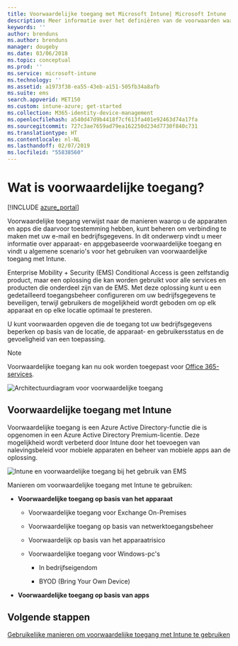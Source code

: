 ```yaml
---
title: Voorwaardelijke toegang met Microsoft Intune| Microsoft Intune
description: Meer informatie over het definiëren van de voorwaarden waaraan gebruikers, apparaten en apps moeten voldoen voor toegang tot bedrijfsresources in Microsoft Intune.
keywords: ''
author: brenduns
ms.author: brenduns
manager: dougeby
ms.date: 03/06/2018
ms.topic: conceptual
ms.prod: ''
ms.service: microsoft-intune
ms.technology: ''
ms.assetid: a1973f38-ea55-43eb-a151-505fb34a8afb
ms.suite: ems
search.appverid: MET150
ms.custom: intune-azure; get-started
ms.collection: M365-identity-device-management
ms.openlocfilehash: a540d47d9b4418f7cf613fa401e92463d74a17fa
ms.sourcegitcommit: 727c3ae7659ad79ea162250d234d7730f840c731
ms.translationtype: HT
ms.contentlocale: nl-NL
ms.lasthandoff: 02/07/2019
ms.locfileid: "55838560"
---
```

# <a name="whats-conditional-access"></a>Wat is voorwaardelijke toegang?

[!INCLUDE [azure_portal](./includes/azure_portal.md)]

Voorwaardelijke toegang verwijst naar de manieren waarop u de apparaten en apps die daarvoor toestemming hebben, kunt beheren om verbinding te maken met uw e-mail en bedrijfsgegevens. In dit onderwerp vindt u meer informatie over apparaat- en appgebaseerde voorwaardelijke toegang en vindt u algemene scenario's voor het gebruiken van voorwaardelijke toegang met Intune.

Enterprise Mobility + Security (EMS) Conditional Access is geen zelfstandig product, maar een oplossing die kan worden gebruikt voor alle services en producten die onderdeel zijn van de EMS. Met deze oplossing kunt u een gedetailleerd toegangsbeheer configureren om uw bedrijfsgegevens te beveiligen, terwijl gebruikers de mogelijkheid wordt geboden om op elk apparaat en op elke locatie optimaal te presteren.

U kunt voorwaarden opgeven die de toegang tot uw bedrijfsgegevens beperken op basis van de locatie, de apparaat- en gebruikersstatus en de gevoeligheid van een toepassing.

> [!NOTE] 
> Voorwaardelijke toegang kan nu ook worden toegepast voor [Office 365-services](https://blogs.technet.microsoft.com/wbaer/2017/02/17/conditional-access-policies-with-sharepoint-online-and-onedrive-for-business/).

![Architectuurdiagram voor voorwaardelijke toegang](./media/ca-diagram-1.png)

## <a name="conditional-access-with-intune"></a>Voorwaardelijke toegang met Intune

Voorwaardelijke toegang is een Azure Active Directory-functie die is opgenomen in een Azure Active Directory Premium-licentie. Deze mogelijkheid wordt verbeterd door Intune door het toevoegen van nalevingsbeleid voor mobiele apparaten en beheer van mobiele apps aan de oplossing. 

![Intune en voorwaardelijke toegang bij het gebruik van EMS](./media/intune-with-ca-1.png)

Manieren om voorwaardelijke toegang met Intune te gebruiken:

-   **Voorwaardelijke toegang op basis van het apparaat**

    -   Voorwaardelijke toegang voor Exchange On-Premises

    -   Voorwaardelijke toegang op basis van netwerktoegangsbeheer

    -   Voorwaardelijk op basis van het apparaatrisico

    -   Voorwaardelijke toegang voor Windows-pc's

        -   In bedrijfseigendom

        -   BYOD (Bring Your Own Device)

-   **Voorwaardelijke toegang op basis van apps**

## <a name="next-steps"></a>Volgende stappen

[Gebruikelijke manieren om voorwaardelijke toegang met Intune te gebruiken](conditional-access-intune-common-ways-use.md)
